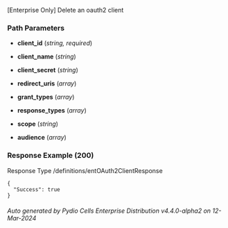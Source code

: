 






 
[Enterprise Only] Delete an oauth2 client  


### Path Parameters

 - **client_id** (_string, required_) 

 - **client_name** (_string_) 

 - **client_secret** (_string_) 

 - **redirect_uris** (_array_) 

 - **grant_types** (_array_) 

 - **response_types** (_array_) 

 - **scope** (_string_) 

 - **audience** (_array_) 




### Response Example (200)
Response Type /definitions/entOAuth2ClientResponse

```
{
  "Success": true
}
```




###### Auto generated by Pydio Cells Enterprise Distribution v4.4.0-alpha2 on 12-Mar-2024

